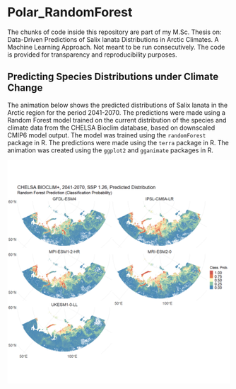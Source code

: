 # Polar_RandomForest
The chunks of code inside this repository are part of my M.Sc. Thesis on: Data-Driven Predictions of Salix lanata Distributions in Arctic Climates. A Machine Learning Approach. Not meant to be run consecutively. The code is provided for transparency and reproducibility purposes.

## Predicting Species Distributions under Climate Change
The animation below shows the predicted distributions of Salix lanata in the Arctic region for the period 2041-2070. The predictions were made using a Random Forest model trained on the current distribution of the species and climate data from the CHELSA Bioclim database, based on downscaled CMIP6 model output. The model was trained using the `randomForest` package in R. The predictions were made using the `terra` package in R. The animation was created using the `ggplot2` and `gganimate` packages in R.

![Predicted Distributions in Period 2041-2070](animated_map_2041.gif)
